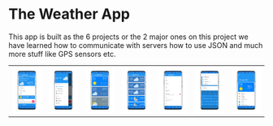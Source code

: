 The Weather App
==============

<p>This app is built as the 6 projects or the 2 major ones on this project we have learned how to communicate with servers how to use JSON and much more stuff like GPS sensors etc.</p>

<table>
  <tr>
    <td><img src='https://github.com/Android-Academy/6_AC_WeatherApp/blob/master/assets/1.png'></td>
    <td><img src='https://github.com/Android-Academy/6_AC_WeatherApp/blob/master/assets/2.png'></td>
        <td><img src='https://github.com/Android-Academy/6_AC_WeatherApp/blob/master/assets/3.png'></td>
            <td><img src='https://github.com/Android-Academy/6_AC_WeatherApp/blob/master/assets/4.png'></td>
                <td><img src='https://github.com/Android-Academy/6_AC_WeatherApp/blob/master/assets/5.png'></td>
                    <td><img src='https://github.com/Android-Academy/6_AC_WeatherApp/blob/master/assets/6.png'></td>
                        <td><img src='https://github.com/Android-Academy/6_AC_WeatherApp/blob/master/assets/7.png'></td>
  </tr>
</table>
